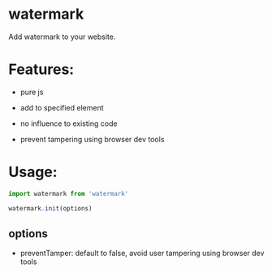 # watermark

Add watermark to your website.

# Features: 

- pure js

- add to specified element

- no influence to existing code

- prevent tampering using browser dev tools

# Usage:

```javascript
import watermark from 'watermark'

watermark.init(options)
```

## options

- preventTamper: default to false, avoid user tampering using browser dev tools
